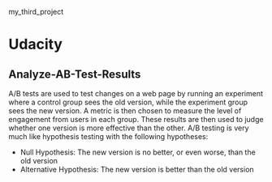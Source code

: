 my_third_project
# Udacity
## Analyze-AB-Test-Results


A/B tests are used to test changes on a web page by running an experiment where a control group sees the old version, while the experiment group sees the new version. A metric is then chosen to measure the level of engagement from users in each group. These results are then used to judge whether one version is more effective than the other. A/B testing is very much like hypothesis testing with the following hypotheses:

- Null Hypothesis: The new version is no better, or even worse, than the old version
- Alternative Hypothesis: The new version is better than the old version
